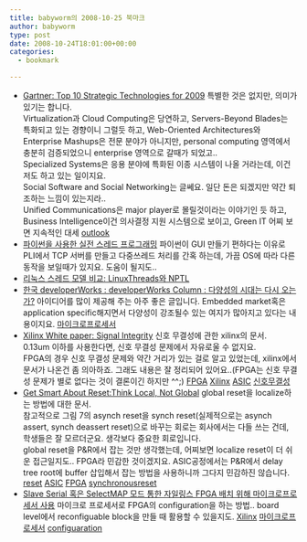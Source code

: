 ```yaml
---
title: babyworm의 2008-10-25 북마크
author: babyworm
type: post
date: 2008-10-24T18:01:00+00:00
categories:
  - bookmark

---
```

<div class="blog-margarin-posts">
  <ul>
    <li class="blog-margarin-post blog-margarin-odd">
      <a href="http://www.govtech.com/gt/421371?id=421371&#038;topic=290174&#038;full=1&#038;story_pg=1" class="blog-margarin-link"><font class="blog-margarin-link-text">Gartner: Top 10 Strategic Technologies for 2009</font></a><span class="blog-margarin-note"> 특별한 것은 없지만, 의미가 있기는 합니다.<br /> Virtualization과 Cloud Computing은 당연하고, Servers-Beyond Blades는 특화되고 있는 경향이니 그럴듯 하고, Web-Oriented Architectures와 Enterprise Mashups은 전문 분야가 아니지만, personal computing 영역에서 충분히 검증되었으니 enterprise 영역으로 갈때가 되었고..<br /> Specialized Systems은 응용 분야에 특화된 이종 시스템이 나올 거라는데, 이건 저도 하고 있는 일이지요.<br /> Social Software and Social Networking는 글쎄요. 일단 돈은 되겠지만 약간 퇴조하는 느낌이 있는지라..<br /> Unified Communications은 major player로 몰릴것이라는 이야기인 듯 하고, Business Intelligence이건 의사결정 지원 시스템으로 보이고, Green IT 어찌 보면 지속적인 대세</span> <a href="http://mar.gar.in/babyworm/outlook" class="blog-margarin-tag"><font class="blog-margarin-tag-text">outlook</font></a>
    </li>
    <li class="blog-margarin-post blog-margarin-even">
      <a href="http://www.ibm.com/developerworks/kr/library/au-threadingpython" class="blog-margarin-link"><font class="blog-margarin-link-text">파이썬을 사용한 실전 스레드 프로그래밍</font></a><span class="blog-margarin-note"> 파이썬이 GUI 만들기 편하다는 이유로 PLI에서 TCP 서버를 만들고 다중쓰레드 처리를 간혹 하는데, 가끔 OS에 따라 다른 동작을 보일때가 있지요. 도움이 될지도..</span>
    </li>
    <li class="blog-margarin-post blog-margarin-odd">
      <a href="http://www.ibm.com/developerworks/kr/library/l-threading.html" class="blog-margarin-link"><font class="blog-margarin-link-text">리눅스 스레드 모델 비교: LinuxThreads와 NPTL</font></a><span class="blog-margarin-note"> </span>
    </li>
    <li class="blog-margarin-post blog-margarin-even">
      <a href="http://www.ibm.com/developerworks/kr/library/dwclm/20081014" class="blog-margarin-link"><font class="blog-margarin-link-text">한국 developerWorks : developerWorks Column : 다양성의 시대는 다시 오는가?</font></a><span class="blog-margarin-note"> 아이디어를 많이 제공해 주는 아주 좋은 글입니다. Embedded market혹은 application specific해지면서 다양성이 강조될수 있는 여지가 많아지고 있다는 내용이지요. </span> <a href="http://mar.gar.in/babyworm/%EB%A7%88%EC%9D%B4%ED%81%AC%EB%A1%9C%ED%94%84%EB%A1%9C%EC%84%B8%EC%84%9C" class="blog-margarin-tag"><font class="blog-margarin-tag-text">마이크로프로세서</font></a>
    </li>
    <li class="blog-margarin-post blog-margarin-odd">
      <a href="http://www.eetkorea.com/STATIC/PDF/200810/EEKOL_2008OCT21_ACC_EDA_PL_AN_02.pdf?SOURCES=DOWNLOAD" class="blog-margarin-link"><font class="blog-margarin-link-text">Xilinx White paper: Signal Integrity</font></a><span class="blog-margarin-note"> 신호 무결성에 관한 xilinx의 문서.<br /> 0.13um 이하를 사용한다면, 신호 무결성 문제에서 자유로울 수 없지요.<br /> FPGA의 경우 신호 무결성 문제와 약간 거리가 있는 걸로 알고 있었는데, xilinx에서 문서가 나온건 좀 의아하죠. 그래도 내용은 잘 정리되어 있어요..(FPGA는 신호 무결성 문제가 별로 없다는 것이 결론이긴 하지만 ^^;)</span> <a href="http://mar.gar.in/babyworm/FPGA" class="blog-margarin-tag"><font class="blog-margarin-tag-text">FPGA</font></a> <a href="http://mar.gar.in/babyworm/Xilinx" class="blog-margarin-tag"><font class="blog-margarin-tag-text">Xilinx</font></a> <a href="http://mar.gar.in/babyworm/ASIC" class="blog-margarin-tag"><font class="blog-margarin-tag-text">ASIC</font></a> <a href="http://mar.gar.in/babyworm/%EC%8B%A0%ED%98%B8%EB%AC%B4%EA%B2%B0%EC%84%B1" class="blog-margarin-tag"><font class="blog-margarin-tag-text">신호무결성</font></a>
    </li>
    <li class="blog-margarin-post blog-margarin-even">
      <a href="http://www.eetkorea.com/STATIC/PDF/200810/EEKOL_2008OCT20_PL_EMS_AN_03.pdf?SOURCES=DOWNLOAD" class="blog-margarin-link"><font class="blog-margarin-link-text">Get Smart About Reset:Think Local, Not Global</font></a><span class="blog-margarin-note"> global reset을 localize하는 방법에 대한 문서.<br /> 참고적으로 그림 7의 asynch reset을 synch reset(실제적으로는 asynch assert, synch deassert reset)으로 바꾸는 회로는 회사에서는 다들 쓰는 건데, 학생들은 잘 모르더군요. 생각보다 중요한 회로입니다.<br /> global reset을 P&R에서 잡는 것만 생각했는데, 어찌보면 localize reset이 더 쉬운 접근일지도.. FPGA라 민감한 것이겠지요. ASIC공정에서는 P&R에서 delay tree root에 buffer 삽입해서 잡는 방법을 사용하니까 그다지 민감하진 않습니다.</span> <a href="http://mar.gar.in/babyworm/reset" class="blog-margarin-tag"><font class="blog-margarin-tag-text">reset</font></a> <a href="http://mar.gar.in/babyworm/ASIC" class="blog-margarin-tag"><font class="blog-margarin-tag-text">ASIC</font></a> <a href="http://mar.gar.in/babyworm/FPGA" class="blog-margarin-tag"><font class="blog-margarin-tag-text">FPGA</font></a> <a href="http://mar.gar.in/babyworm/synchronousreset" class="blog-margarin-tag"><font class="blog-margarin-tag-text">synchronousreset</font></a>
    </li>
    <li class="blog-margarin-post blog-margarin-odd">
      <a href="http://www.eetkorea.com/STATIC/PDF/200810/EEKOL_2008OCT20_PL_EMS_AN_02.pdf?SOURCES=DOWNLOAD" class="blog-margarin-link"><font class="blog-margarin-link-text">Slave Serial 혹은 SelectMAP 모드 통한 자일링스 FPGA 배치 위해 마이크로프로세서 사용</font></a><span class="blog-margarin-note"> 마이크로 프로세서로 FPGA의 configuration을 하는 방법.. board level에서 reconfiguable block을 만들 때 활용할 수 있을지도. </span> <a href="http://mar.gar.in/babyworm/Xilinx" class="blog-margarin-tag"><font class="blog-margarin-tag-text">Xilinx</font></a> <a href="http://mar.gar.in/babyworm/%EB%A7%88%EC%9D%B4%ED%81%AC%EB%A1%9C%ED%94%84%EB%A1%9C%EC%84%B8%EC%84%9C" class="blog-margarin-tag"><font class="blog-margarin-tag-text">마이크로프로세서</font></a> <a href="http://mar.gar.in/babyworm/configuaration" class="blog-margarin-tag"><font class="blog-margarin-tag-text">configuaration</font></a>
    </li>
  </ul>
</div>
